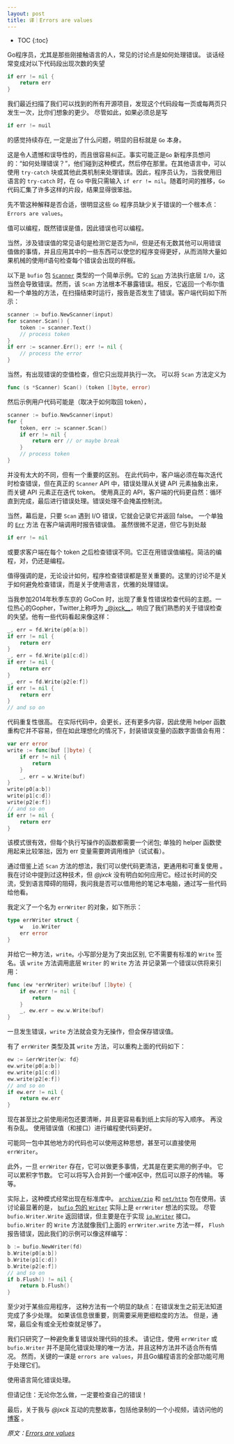 ```yaml
---
layout: post
title: 译｜Errors are values
---
```


* TOC
{:toc}

Go程序员，尤其是那些刚接触语言的人，常见的讨论点是如何处理错误。 谈话经常变成对以下代码段出现次数的失望
``` go
if err != nil {
    return err
}
```
我们最近扫描了我们可以找到的所有开源项目，发现这个代码段每一页或每两页只发生一次，比你们想象的更少。 尽管如此，如果必须总是写
``` go 
if err != nuil
```
的感觉持续存在, 一定是出了什么问题，明显的目标就是 `Go` 本身。

这是令人遗憾和误导性的，而且很容易纠正。事实可能正是`Go` 新程序员想问的：“如何处理错误？”，他们碰到这种模式，然后停在那里。在其他语言中，可以使用 `try-catch` 块或其他此类机制来处理错误。因此，程序员认为，当我使用旧语言的 `try-catch` 时，在 `Go` 中我只需输入 `if err != nil`。随着时间的推移，`Go` 代码汇集了许多这样的片段，结果显得很笨拙。

先不管这种解释是否合适，很明显这些 `Go` 程序员缺少关于错误的一个根本点： `Errors are values`。

值可以编程，既然错误是值，因此错误也可以编程。

当然，涉及错误值的常见语句是检测它是否为nil，但是还有无数其他可以用错误值做的事情，并且应用其中的一些东西可以使您的程序变得更好，从而消除大量如果机械的使用if语句检查每个错误会出现的样板。

以下是 `bufio` 包 [`Scanner`](https://golang.org/pkg/bufio/#Scanner) 类型的一个简单示例。它的 [`Scan`](https://golang.org/pkg/bufio/#Scanner.Scan) 方法执行底层 `I/O`，这当然会导致错误。然而，该 `Scan` 方法根本不暴露错误。相反，它返回一个布尔值和一个单独的方法，在扫描结束时运行，报告是否发生了错误。客户端代码如下所示：
``` go
scanner := bufio.NewScanner(input)
for scanner.Scan() {
    token := scanner.Text()
    // process token
}
if err := scanner.Err(); err != nil {
    // process the error
}
```

当然，有出现错误的空值检查，但它只出现并执行一次。 可以将 `Scan` 方法定义为
``` go
func (s *Scanner) Scan() (token []byte, error)
```
然后示例用户代码可能是（取决于如何取回 token），
``` go
scanner := bufio.NewScanner(input)
for {
    token, err := scanner.Scan()
    if err != nil {
        return err // or maybe break
    }
    // process token
}
```

并没有太大的不同，但有一个重要的区别。 在此代码中，客户端必须在每次迭代时检查错误，但在真正的 `Scanner` API 中，错误处理从关键 API 元素抽象出来，而关键 API 元素正在迭代 token。 使用真正的 API，客户端的代码更自然：循环直到完成，最后进行错误处理。错误处理不会掩盖控制流。

当然，幕后是，只要 `Scan` 遇到 I/O 错误，它就会记录它并返回 false。 一个单独的 [`Err`](https://golang.org/pkg/bufio/#Scanner.Err) 方法 在客户端调用时报告错误值。 虽然很微不足道，但它与到处敲
``` go
if err != nil
```
或要求客户端在每个 token 之后检查错误不同。它正在用错误值编程。简洁的编程，对，仍还是编程。


值得强调的是，无论设计如何，程序检查错误都是至关重要的。这里的讨论不是关于如何避免检查错误，而是关于使用语言，优雅的处理错误。


当我参加2014年秋季东京的 GoCon 时，出现了重复性错误检查代码的主题。一位热心的Gopher，Twitter上称呼为 [_@jxck__](https://twitter.com/jxck_)，响应了我们熟悉的关于错误检查的失望。他有一些代码看起来像这样：
``` go
_, err = fd.Write(p0[a:b])
if err != nil {
    return err
}
_, err = fd.Write(p1[c:d])
if err != nil {
    return err
}
_, err = fd.Write(p2[e:f])
if err != nil {
    return err
}
// and so on
```

代码重复性很高。 在实际代码中，会更长，还有更多内容，因此使用 helper 函数重构它并不容易，但在如此理想化的情况下，封装错误变量的函数字面值会有用：
``` go
var err error
write := func(buf []byte) {
    if err != nil {
        return
    }
    _, err = w.Write(buf)
}
write(p0[a:b])
write(p1[c:d])
write(p2[e:f])
// and so on
if err != nil {
    return err
}
```
该模式很有效，但每个执行写操作的函数都需要一个闭包; 单独的 helper 函数使用起来比较笨拙，因为 err 变量需要跨调用维护（试试看）。

通过借鉴上述 `Scan` 方法的想法，我们可以使代码更清洁，更通用和可重复使用 。我在讨论中提到过这种技术，但 _@jxck_ 没有明白如何应用它。经过长时间的交流，受到语言障碍的阻碍，我问我是否可以借用他的笔记本电脑，通过写一些代码给他看。

我定义了一个名为 `errWriter` 的对象，如下所示：
``` go
type errWriter struct {
    w   io.Writer
    err error
}
```

并给它一种方法，`write`。小写部分是为了突出区别, 它不需要有标准的 `Write` 签名。该 `write` 方法调用底层 `Writer` 的 `Write` 方法 并记录第一个错误以供将来引用：
``` go
func (ew *errWriter) write(buf []byte) {
    if ew.err != nil {
        return
    }
    _, ew.err = ew.w.Write(buf)
}
```
一旦发生错误，`write` 方法就会变为无操作，但会保存错误值。

有了 `errWriter` 类型及其 `write` 方法，可以重构上面的代码如下：
``` go
ew := &errWriter{w: fd}
ew.write(p0[a:b])
ew.write(p1[c:d])
ew.write(p2[e:f])
// and so on
if ew.err != nil {
    return ew.err
}
```

现在甚至比之前使用闭包还要清晰，并且更容易看到纸上实际的写入顺序。 再没有杂乱。 使用错误值（和接口）进行编程使代码更好。

可能同一包中其他地方的代码也可以使用这种思想，甚至可以直接使用 `errWriter`。

此外，一旦 `errWriter` 存在，它可以做更多事情，尤其是在更实用的例子中。 它可以累积字节数。 它可以将写入合并到一个缓冲区中，然后可以原子的传输。 等等。

实际上，这种模式经常出现在标准库中。 [`archive/zip`](https://golang.org/pkg/archive/zip/) 和 [`net/http`](https://golang.org/pkg/net/http/) 包在使用。该讨论最显著的是， [`bufio` 包的 `Writer`](https://golang.org/pkg/bufio/) 实际上是 `errWriter` 想法的实现。 尽管 `bufio.Writer.Write` 返回错误，但主要是在于实现 [`io.Writer`](https://golang.org/pkg/io/#Writer) 接口。 `bufio.Writer` 的 `Write` 方法就像我们上面的 `errWriter.write` 方法一样， `Flush` 报告错误，因此我们的示例可以像这样编写：
``` go
b := bufio.NewWriter(fd)
b.Write(p0[a:b])
b.Write(p1[c:d])
b.Write(p2[e:f])
// and so on
if b.Flush() != nil {
    return b.Flush()
}
```

至少对于某些应用程序， 这种方法有一个明显的缺点：在错误发生之前无法知道完成了多少处理。 如果该信息很重要，则需要采用更细粒度的方法。 但是，通常，最后全有或全无检查就足够了。

我们只研究了一种避免重复错误处理代码的技术。 请记住，使用 `errWriter` 或 `bufio.Writer` 并不是简化错误处理的唯一方法，并且这种方法并不适合所有情况。 然而，关键的一课是 `errors are values`，并且Go编程语言的全部功能可用于处理它们。

使用语言简化错误处理。

但请记住：无论你怎么做，一定要检查自己的错误！

最后，关于我与 _@jxck_ 互动的完整故事，包括他录制的一个小视频，请访问他的[博客](http://jxck.hatenablog.com/entry/golang-error-handling-lesson-by-rob-pike) 。


_原文：[Errors are values](https://blog.golang.org/errors-are-values)_